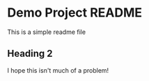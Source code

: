 # Demo Project README

This is a simple readme file


## Heading 2

I hope this isn't much of a problem!
